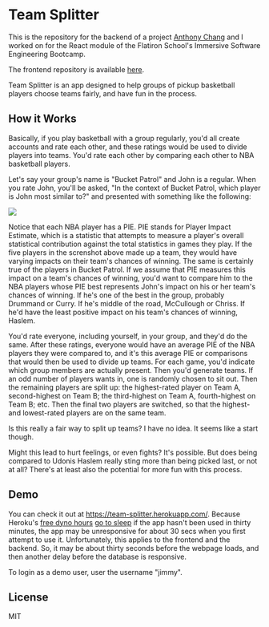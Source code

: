 # Team Splitter

This is the repository for the backend of a project <a href="https://github.com/awchang12">Anthony Chang</a> and I worked on for the React module of the Flatiron School's Immersive Software Engineering Bootcamp.

The frontend repository is available <a href="https://github.com/orenmagid/team_splitter_frontend">here</a>.

Team Splitter is an app designed to help groups of pickup basketball players choose teams fairly, and have fun in the process.


## How it Works

Basically, if you play basketball with a group regularly, you'd all create accounts and rate each other, and these ratings would be used to divide players into teams. You'd rate each other by comparing each other to NBA basketball players.

Let's say your group's name is "Bucket Patrol" and John is a regular. When you rate John, you'll be asked, "In the context of Bucket Patrol, which player is John most similar to?" and presented with something like the following:

<img src="https://github.com/orenmagid/team_splitter_backend/blob/master/ScreenShot.1.png">

Notice that each NBA player has a PIE. PIE stands for Player Impact Estimate, which is a statistic that attempts to measure a player's overall statistical contribution against the total statistics in games they play. If the five players in the screnshot above made up a team, they would have varying impacts on their team's chances of winning. The same is certainly true of the players in Bucket Patrol. If we assume that PIE measures this impact on a team's chances of winning, you'd want to compare him to the NBA players whose PIE best represents John's impact on his or her team's chances of winning. If he's one of the best in the group, probably Drummand or Curry. If he's middle of the road, McCullough or Chriss. If he'd have the least positive impact on his team's chances of winning, Haslem. 

You'd rate everyone, including yourself, in your group, and they'd do the same. After these ratings, everyone would have an average PIE of the NBA players they were compared to, and it's this average PIE or comparisons that would then be used to divide up teams. For each game, you'd indicate which group members are actually present. Then you'd generate teams. If an odd number of players wants in, one is randomly chosen to sit out. Then the remaining players are split up: the highest-rated player on Team A, second-highest on Team B; the third-highest on Team A, fourth-highest on Team B; etc. Then the final two players are switched, so that the highest- and lowest-rated players are on the same team.  

Is this really a fair way to split up teams? I have no idea. It seems like a start though.

Might this lead to hurt feelings, or even fights? It's possible. But does being compared to Udonis Haslem really sting more than being picked last, or not at all? There's at least also the potential for more fun with this process.


## Demo

You can check it out at https://team-splitter.herokuapp.com/. Because Heroku's <a href="https://devcenter.heroku.com/articles/free-dyno-hours">free dyno hours</a> <a href="https://devcenter.heroku.com/articles/free-dyno-hours#dyno-sleeping">go to sleep</a> if the app hasn't been used in thirty minutes, the app may be unresponsive for about 30 secs when you first attempt to use it. Unfortunately, this applies to the frontend and the backend. So, it may be about thirty seconds before the webpage loads, and then another delay before the database is responsive.


To login as a demo user, user the username "jimmy".


## License

MIT
